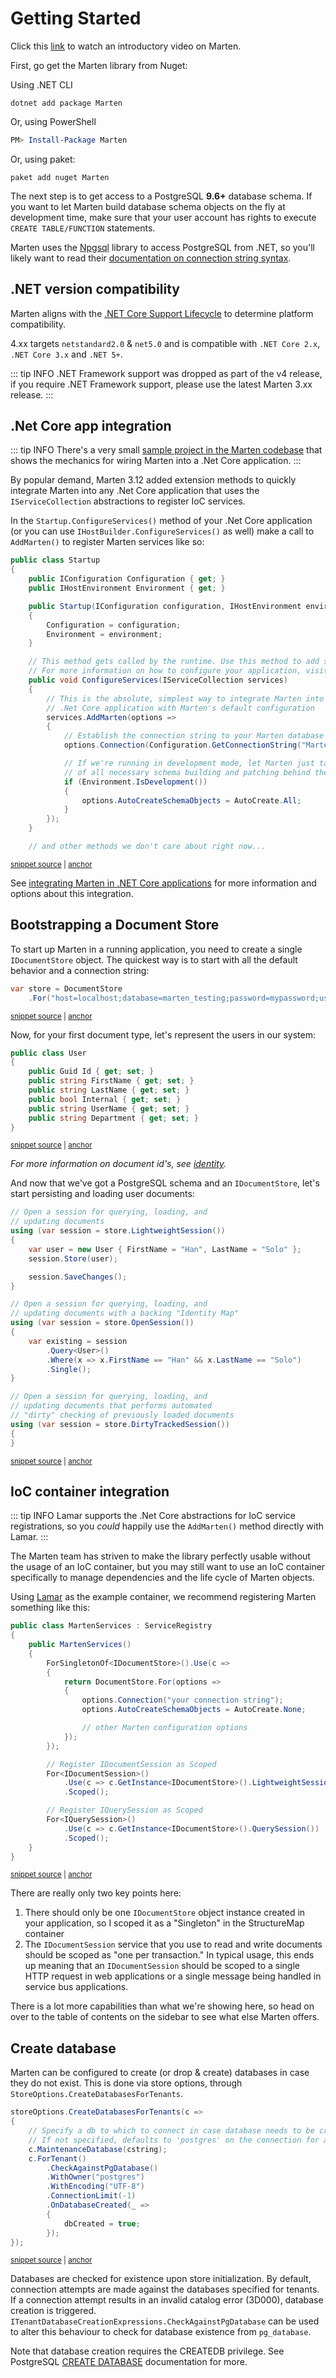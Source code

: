 # Getting Started

Click this [link](https://sec.ch9.ms/ch9/2d29/a281311a-76bb-4573-a2a0-2dd7affc2d29/S315dotNETconf_high.mp4) to watch an introductory video on Marten.

First, go get the Marten library from Nuget:

Using .NET CLI

```shell
dotnet add package Marten
```

Or, using PowerShell

```powershell
PM> Install-Package Marten
```

Or, using paket:

```shell
paket add nuget Marten
```

The next step is to get access to a PostgreSQL **9.6+** database schema. If you want to let Marten build database schema objects on the fly at development time,
make sure that your user account has rights to execute `CREATE TABLE/FUNCTION` statements.

Marten uses the [Npgsql](http://www.npgsql.org) library to access PostgreSQL from .NET, so you'll likely want to read their [documentation on connection string syntax](http://www.npgsql.org/doc/connection-string-parameters.html).


## .NET version compatibility

Marten aligns with the [.NET Core Support Lifecycle](https://dotnet.microsoft.com/platform/support/policy/dotnet-core) to determine platform compatibility.

4.xx targets `netstandard2.0` & `net5.0` and is compatible with `.NET Core 2.x`, `.NET Core 3.x` and `.NET 5+`.

::: tip INFO
.NET Framework support was dropped as part of the v4 release, if you require .NET Framework support, please use the latest Marten 3.xx release.
:::

## .Net Core app integration

::: tip INFO
There's a very small [sample project in the Marten codebase](https://github.com/JasperFx/marten/tree/master/src/AspNetCoreWithMarten) that shows the mechanics for wiring
Marten into a .Net Core application.
:::

By popular demand, Marten 3.12 added extension methods to quickly integrate Marten into any .Net Core application that uses the `IServiceCollection` abstractions to register IoC services.

In the `Startup.ConfigureServices()` method of your .Net Core application (or you can use `IHostBuilder.ConfigureServices()` as well) make a call to `AddMarten()` to register Marten services like so:

<!-- snippet: sample_StartupConfigureServices -->
<a id='snippet-sample_startupconfigureservices'></a>
```cs
public class Startup
{
    public IConfiguration Configuration { get; }
    public IHostEnvironment Environment { get; }

    public Startup(IConfiguration configuration, IHostEnvironment environment)
    {
        Configuration = configuration;
        Environment = environment;
    }

    // This method gets called by the runtime. Use this method to add services to the container.
    // For more information on how to configure your application, visit https://go.microsoft.com/fwlink/?LinkID=398940
    public void ConfigureServices(IServiceCollection services)
    {
        // This is the absolute, simplest way to integrate Marten into your
        // .Net Core application with Marten's default configuration
        services.AddMarten(options =>
        {
            // Establish the connection string to your Marten database
            options.Connection(Configuration.GetConnectionString("Marten"));

            // If we're running in development mode, let Marten just take care
            // of all necessary schema building and patching behind the scenes
            if (Environment.IsDevelopment())
            {
                options.AutoCreateSchemaObjects = AutoCreate.All;
            }
        });
    }

    // and other methods we don't care about right now...
```
<sup><a href='https://github.com/JasperFx/marten/blob/master/src/AspNetCoreWithMarten/Startup.cs#L12-L47' title='Snippet source file'>snippet source</a> | <a href='#snippet-sample_startupconfigureservices' title='Start of snippet'>anchor</a></sup>
<!-- endSnippet -->

See [integrating Marten in .NET Core applications](/guide/integration) for more information and options about this integration.


## Bootstrapping a Document Store

To start up Marten in a running application, you need to create a single `IDocumentStore` object. The quickest way is to start with
all the default behavior and a connection string:

<!-- snippet: sample_start_a_store -->
<a id='snippet-sample_start_a_store'></a>
```cs
var store = DocumentStore
    .For("host=localhost;database=marten_testing;password=mypassword;username=someuser");
```
<sup><a href='https://github.com/JasperFx/marten/blob/master/src/Marten.Testing/Examples/ConfiguringDocumentStore.cs#L33-L36' title='Snippet source file'>snippet source</a> | <a href='#snippet-sample_start_a_store' title='Start of snippet'>anchor</a></sup>
<!-- endSnippet -->

Now, for your first document type, let's represent the users in our system:

<!-- snippet: sample_user_document -->
<a id='snippet-sample_user_document'></a>
```cs
public class User
{
    public Guid Id { get; set; }
    public string FirstName { get; set; }
    public string LastName { get; set; }
    public bool Internal { get; set; }
    public string UserName { get; set; }
    public string Department { get; set; }
}
```
<sup><a href='https://github.com/JasperFx/marten/blob/master/src/Marten.Testing/Examples/ConfiguringDocumentStore.cs#L14-L25' title='Snippet source file'>snippet source</a> | <a href='#snippet-sample_user_document' title='Start of snippet'>anchor</a></sup>
<!-- endSnippet -->

_For more information on document id's, see [identity](/guide/documents/identity/)._

And now that we've got a PostgreSQL schema and an `IDocumentStore`, let's start persisting and loading user documents:

<!-- snippet: sample_opening_sessions -->
<a id='snippet-sample_opening_sessions'></a>
```cs
// Open a session for querying, loading, and
// updating documents
using (var session = store.LightweightSession())
{
    var user = new User { FirstName = "Han", LastName = "Solo" };
    session.Store(user);

    session.SaveChanges();
}

// Open a session for querying, loading, and
// updating documents with a backing "Identity Map"
using (var session = store.OpenSession())
{
    var existing = session
        .Query<User>()
        .Where(x => x.FirstName == "Han" && x.LastName == "Solo")
        .Single();
}

// Open a session for querying, loading, and
// updating documents that performs automated
// "dirty" checking of previously loaded documents
using (var session = store.DirtyTrackedSession())
{
}
```
<sup><a href='https://github.com/JasperFx/marten/blob/master/src/Marten.Testing/Examples/ConfiguringDocumentStore.cs#L46-L73' title='Snippet source file'>snippet source</a> | <a href='#snippet-sample_opening_sessions' title='Start of snippet'>anchor</a></sup>
<!-- endSnippet -->

## IoC container integration

::: tip INFO
Lamar supports the .Net Core abstractions for IoC service registrations, so you *could* happily
use the `AddMarten()` method directly with Lamar.
:::

The Marten team has striven to make the library perfectly usable without the usage of an IoC container, but you may still want to
use an IoC container specifically to manage dependencies and the life cycle of Marten objects.

Using [Lamar](https://jasperfx.github.io/lamar) as the example container, we recommend registering Marten something like this:

<!-- snippet: sample_MartenServices -->
<a id='snippet-sample_martenservices'></a>
```cs
public class MartenServices : ServiceRegistry
{
    public MartenServices()
    {
        ForSingletonOf<IDocumentStore>().Use(c =>
        {
            return DocumentStore.For(options =>
            {
                options.Connection("your connection string");
                options.AutoCreateSchemaObjects = AutoCreate.None;

                // other Marten configuration options
            });
        });

        // Register IDocumentSession as Scoped
        For<IDocumentSession>()
            .Use(c => c.GetInstance<IDocumentStore>().LightweightSession())
            .Scoped();

        // Register IQuerySession as Scoped
        For<IQuerySession>()
            .Use(c => c.GetInstance<IDocumentStore>().QuerySession())
            .Scoped();
    }
}
```
<sup><a href='https://github.com/JasperFx/marten/blob/master/src/Marten.Testing/DevelopmentModeRegistry.cs#L8-L35' title='Snippet source file'>snippet source</a> | <a href='#snippet-sample_martenservices' title='Start of snippet'>anchor</a></sup>
<!-- endSnippet -->

There are really only two key points here:

1. There should only be one `IDocumentStore` object instance created in your application, so I scoped it as a "Singleton" in the StructureMap container
1. The `IDocumentSession` service that you use to read and write documents should be scoped as "one per transaction." In typical usage, this
   ends up meaning that an `IDocumentSession` should be scoped to a single HTTP request in web applications or a single message being handled in service
   bus applications.

There is a lot more capabilities than what we're showing here, so head on over to the table of contents on the sidebar to see what else Marten offers.

## Create database

Marten can be configured to create (or drop & create) databases in case they do not exist. This is done via store options, through `StoreOptions.CreateDatabasesForTenants`.

<!-- snippet: sample_marten_create_database -->
<a id='snippet-sample_marten_create_database'></a>
```cs
storeOptions.CreateDatabasesForTenants(c =>
{
    // Specify a db to which to connect in case database needs to be created.
    // If not specified, defaults to 'postgres' on the connection for a tenant.
    c.MaintenanceDatabase(cstring);
    c.ForTenant()
        .CheckAgainstPgDatabase()
        .WithOwner("postgres")
        .WithEncoding("UTF-8")
        .ConnectionLimit(-1)
        .OnDatabaseCreated(_ =>
        {
            dbCreated = true;
        });
});
```
<sup><a href='https://github.com/JasperFx/marten/blob/master/src/Marten.Schema.Testing/create_database_Tests.cs#L38-L54' title='Snippet source file'>snippet source</a> | <a href='#snippet-sample_marten_create_database' title='Start of snippet'>anchor</a></sup>
<!-- endSnippet -->

Databases are checked for existence upon store initialization. By default, connection attempts are made against the databases specified for tenants. If a connection attempt results in an invalid catalog error (3D000), database creation is triggered. `ITenantDatabaseCreationExpressions.CheckAgainstPgDatabase` can be used to alter this behaviour to check for database existence from `pg_database`.

Note that database creation requires the CREATEDB privilege. See PostgreSQL [CREATE DATABASE](https://www.postgresql.org/docs/current/static/sql-createdatabase.html) documentation for more.
